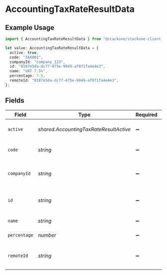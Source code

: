 # AccountingTaxRateResultData

## Example Usage

```typescript
import { AccountingTaxRateResultData } from "@stackone/stackone-client-ts/sdk/models/shared";

let value: AccountingTaxRateResultData = {
  active: true,
  code: "TAX001",
  companyId: "company_123",
  id: "8187e5da-dc77-475e-9949-af0f1fa4e4e3",
  name: "VAT 7.5%",
  percentage: 7.5,
  remoteId: "8187e5da-dc77-475e-9949-af0f1fa4e4e3",
};
```

## Fields

| Field                                      | Type                                       | Required                                   | Description                                | Example                                    |
| ------------------------------------------ | ------------------------------------------ | ------------------------------------------ | ------------------------------------------ | ------------------------------------------ |
| `active`                                   | *shared.AccountingTaxRateResultActive*     | :heavy_minus_sign:                         | Whether the tax rate is active             | true                                       |
| `code`                                     | *string*                                   | :heavy_minus_sign:                         | External system's tax code                 | TAX001                                     |
| `companyId`                                | *string*                                   | :heavy_minus_sign:                         | ID of the company this tax rate belongs to | company_123                                |
| `id`                                       | *string*                                   | :heavy_minus_sign:                         | Unique identifier                          | 8187e5da-dc77-475e-9949-af0f1fa4e4e3       |
| `name`                                     | *string*                                   | :heavy_minus_sign:                         | Name of the tax rate                       | VAT 7.5%                                   |
| `percentage`                               | *number*                                   | :heavy_minus_sign:                         | Tax rate percentage                        | 7.5                                        |
| `remoteId`                                 | *string*                                   | :heavy_minus_sign:                         | Provider's unique identifier               | 8187e5da-dc77-475e-9949-af0f1fa4e4e3       |